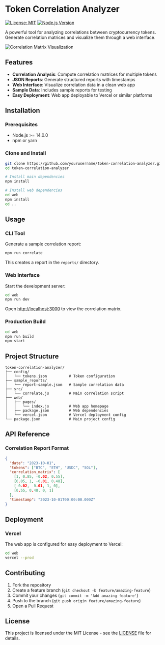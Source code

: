 # Token Correlation Analyzer

[![License: MIT](https://img.shields.io/badge/License-MIT-yellow.svg)](https://opensource.org/licenses/MIT)
[![Node.js Version](https://img.shields.io/badge/node-%3E%3D14.0.0-brightgreen)](https://nodejs.org/)

A powerful tool for analyzing correlations between cryptocurrency tokens. Generate correlation matrices and visualize them through a web interface.

![Correlation Matrix Visualization](https://via.placeholder.com/800x400?text=Correlation+Matrix+Example)

## Features

- **Correlation Analysis**: Compute correlation matrices for multiple tokens
- **JSON Reports**: Generate structured reports with timestamps
- **Web Interface**: Visualize correlation data in a clean web app
- **Sample Data**: Includes sample reports for testing
- **Easy Deployment**: Web app deployable to Vercel or similar platforms

## Installation

### Prerequisites
- Node.js >= 14.0.0
- npm or yarn

### Clone and Install
```bash
git clone https://github.com/yourusername/token-correlation-analyzer.git
cd token-correlation-analyzer

# Install main dependencies
npm install

# Install web dependencies
cd web
npm install
cd ..
```

## Usage

### CLI Tool
Generate a sample correlation report:
```bash
npm run correlate
```
This creates a report in the `reports/` directory.

### Web Interface
Start the development server:
```bash
cd web
npm run dev
```
Open [http://localhost:3000](http://localhost:3000) to view the correlation matrix.

### Production Build
```bash
cd web
npm run build
npm start
```

## Project Structure

```
token-correlation-analyzer/
├── config/
│   └── tokens.json          # Token configuration
├── sample_reports/
│   └── report-sample.json   # Sample correlation data
├── src/
│   └── correlate.js         # Main correlation script
├── web/
│   ├── pages/
│   │   └── index.js         # Web app homepage
│   ├── package.json         # Web dependencies
│   └── vercel.json          # Vercel deployment config
└── package.json             # Main project config
```

## API Reference

### Correlation Report Format
```json
{
  "date": "2023-10-01",
  "tokens": ["BTC", "ETH", "USDC", "SOL"],
  "correlation_matrix": [
    [1, 0.85, -0.02, 0.55],
    [0.85, 1, -0.01, 0.48],
    [-0.02, -0.01, 1, 0],
    [0.55, 0.48, 0, 1]
  ],
  "timestamp": "2023-10-01T00:00:00.000Z"
}
```

## Deployment

### Vercel
The web app is configured for easy deployment to Vercel:
```bash
cd web
vercel --prod
```

## Contributing

1. Fork the repository
2. Create a feature branch (`git checkout -b feature/amazing-feature`)
3. Commit your changes (`git commit -m 'Add amazing feature'`)
4. Push to the branch (`git push origin feature/amazing-feature`)
5. Open a Pull Request

## License

This project is licensed under the MIT License - see the [LICENSE](LICENSE) file for details.


